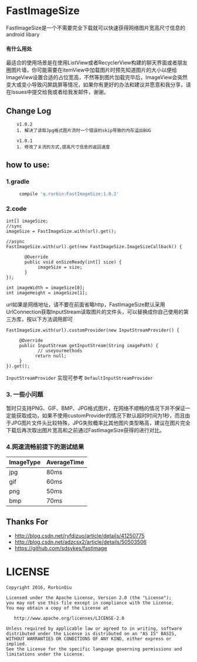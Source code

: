 # FastImageSize
FastImageSize是一个不需要完全下载就可以快速获得网络图片宽高尺寸信息的android libary


#### 有什么用处
最适合的使用场景是在使用ListView或者RecyclerView构建的聊天界面或者朋友圈图片墙，你可能需要在itemView中加载图片时预先知道图片的大小以便给ImageView设置合适的占位宽高，不然等到图片加载完毕后，ImageView会突然变大或变小导致闪屏跳屏等情况，如果你有更好的办法和建议并愿意和我分享，请在Issues中提交给我或者给我发邮件，谢谢。
## Change Log
```
    v1.0.2
    1. 解决了读取Jpg格式图片流时一个错误的skip导致的内存溢出BUG
    
    v1.0.1
    1. 修改了关流的方式,提高尺寸信息的返回速度
```
    
## how to use:
### 1.gradle
```groovy
     compile 'q.rorbin:FastImageSize:1.0.2'
```
### 2.code
```
int[] imageSize;
//sync
imageSize = FastImageSize.with(url).get();

//async
FastImageSize.with(url).get(new FastImageSize.ImageSizeCallback() { 

       @Override   
       public void onSizeReady(int[] size) { 
            imageSize = size;
       }
});

int imageWidth = imageSize[0];
int imageHeight = imageSize[1];
```
url如果是网络地址，请不要在前面省略http，FastImageSize默认采用UrlConnection获取InputStream读取图片的文件头，可以替换成你自己使用的第三方库，按以下方法调用即可

```
FastImageSize.with(url).customProvider(new InputStreamProvider() {   

     @Override   
     public InputStream getInputStream(String imagePath) { 
            // useyourmethods  
           return null;    
     }
}).get();
```
`InputStreamProvider` 实现可参考 `DefaultInputStreamProvider`

### 3. 一些小问题

暂时只支持PNG、GIF、BMP、JPG格式图片，在网络不顺畅的情况下并不保证一定能获取成功，如果不使用customProvider的情况下默认超时时间为1秒，而且由于JPG图片文件头比较特殊，JPG失败概率比其他图片类型略高，建议在图片完全下载后再次取出图片宽高和之前通过FastImageSize获得的进行对比。


### 4.网速流畅前提下的测试结果
ImageType | AverageTime 
---|---
jpg | 80ms 
gif | 60ms
png | 50ms
bmp | 70ms



## Thanks For

* http://blog.csdn.net/ryfdizuo/article/details/41250775
* http://blog.csdn.net/adzcsx2/article/details/50503506
* https://github.com/sdsykes/fastimage

# LICENSE
```
Copyright 2016, RorbinQiu

Licensed under the Apache License, Version 2.0 (the "License");
you may not use this file except in compliance with the License.
You may obtain a copy of the License at

   http://www.apache.org/licenses/LICENSE-2.0

Unless required by applicable law or agreed to in writing, software
distributed under the License is distributed on an "AS IS" BASIS,
WITHOUT WARRANTIES OR CONDITIONS OF ANY KIND, either express or implied.
See the License for the specific language governing permissions and
limitations under the License.
```
